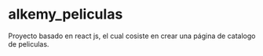 # alkemy_peliculas
Proyecto basado en react js, el cual cosiste en crear una página de catalogo de peliculas.
